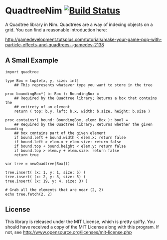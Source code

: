 QuadtreeNim [![Build Status](https://travis-ci.org/Nycto/QuadtreeNim.svg?branch=master)](https://travis-ci.org/Nycto/QuadtreeNim)
===========

A Quadtree library in Nim. Quadtrees are a way of indexing objects on a grid.
You can find a reasonable introduction here:

http://gamedevelopment.tutsplus.com/tutorials/make-your-game-pop-with-particle-effects-and-quadtrees--gamedev-2138

A Small Example
---------------

```nimrod
import quadtree

type Box = tuple[x, y, size: int]
    ## This represents whatever type you want to store in the tree

proc boundingBox*( b: Box ): BoundingBox =
    ## Required by the Quadtree library; Returns a box that contains the
    ## entirety of an element
    return ( top: b.y, left: b.x, width: b.size, height: b.size )

proc contains*( bound: BoundingBox, elem: Box ): bool =
    ## Required by the Quadtree library; Returns whether the given bounding
    ## box contains part of the given element
    if bound.left + bound.width < elem.x: return false
    if bound.left > elem.x + elem.size: return false
    if bound.top + bound.height < elem.y: return false
    if bound.top > elem.y + elem.size: return false
    return true

var tree = newQuadtree[Box]()

tree.insert( (x: 1, y: 1, size: 5) )
tree.insert( (x: 2, y: 3, size: 5) )
tree.insert( (x: 19, y: 4, size: 3) )

# Grab all the elements that are near (2, 2)
echo tree.fetch(2, 2)
```

License
-------

This library is released under the MIT License, which is pretty spiffy. You
should have received a copy of the MIT License along with this program. If
not, see http://www.opensource.org/licenses/mit-license.php



